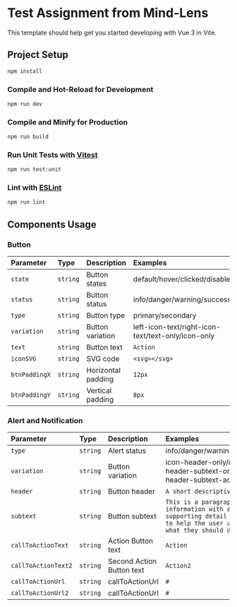# Test Assignment from Mind-Lens


This template should help get you started developing with Vue 3 in Vite.

## Project Setup

```sh
npm install
```

### Compile and Hot-Reload for Development

```sh
npm run dev
```

### Compile and Minify for Production

```sh
npm run build
```

### Run Unit Tests with [Vitest](https://vitest.dev/)

```sh
npm run test:unit
```

### Lint with [ESLint](https://eslint.org/)

```sh
npm run lint
```

## Components Usage

### Button
| Parameter | Type | Description | Examples |
| :--- | :--- | :--- | :--- |
| `state` | `string` | Button states | default/hover/clicked/disabled |
| `status` | `string` | Button status | info/danger/warning/success |
| `type` | `string` | Button type | primary/secondary |
| `variation` | `string` | Button variation | left-icon-text/right-icon-text/text-only/icon-only |
| `text` | `string` | Button text | `Action` |
| `iconSVG` | `string` | SVG code | `<svg></svg>` |
| `btnPaddingX` | `string` | Horizontal padding | `12px` |
| `btnPaddingY` | `string` | Vertical padding | `8px` |


### Alert and Notification
| Parameter | Type | Description | Examples |
| :--- | :--- | :--- | :--- |
| `type` | `string` | Alert status | info/danger/warning/success |
| `variation` | `string` | Button variation | icon-header-only/icon-header-subtext-only/icon-header-subtext-action |
| `header` | `string` | Button header | `A short descriptive header ` |
| `subtext` | `string` | Button subtext | `This is a paragraph of information with additional supporting detail or links to help the user understand what they should do.` |
| `callToActionText` | `string` | Action Button text | `Action` |
| `callToActionText2` | `string` | Second Action Button text | `Action2` |
| `callToActionUrl` | `string` | callToActionUrl | `#` |
| `callToActionUrl2` | `string` | callToActionUrl | `#` |
